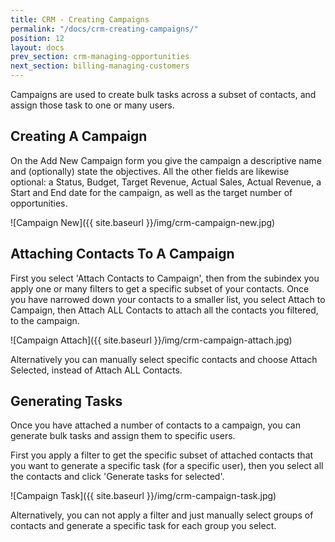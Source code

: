 ```yaml
---
title: CRM - Creating Campaigns
permalink: "/docs/crm-creating-campaigns/"
position: 12
layout: docs
prev_section: crm-managing-opportunities
next_section: billing-managing-customers
---
```


Campaigns are used to create bulk tasks across a subset of contacts, and assign those task to one or many users.

## Creating A Campaign

On the Add New Campaign form you give the campaign a descriptive name and (optionally) state the objectives. All the other fields are likewise optional: a Status, Budget, Target Revenue, Actual Sales, Actual Revenue, a Start and End date for the campaign, as well as the target number of opportunities.

![Campaign New]({{ site.baseurl }}/img/crm-campaign-new.jpg)

## Attaching Contacts To A Campaign

First you select 'Attach Contacts to Campaign', then from the subindex you apply one or many filters to get a specific subset of your contacts. Once you have narrowed down your contacts to a smaller list, you select Attach to Campaign, then Attach ALL Contacts to attach all the contacts you filtered, to the campaign.

![Campaign Attach]({{ site.baseurl }}/img/crm-campaign-attach.jpg)

Alternatively you can manually select specific contacts and choose Attach Selected, instead of Attach ALL Contacts.

## Generating Tasks

Once you have attached a number of contacts to a campaign, you can generate bulk tasks and assign them to specific users.

First you apply a filter to get the specific subset of attached contacts that you want to generate a specific task (for a specific user), then you select all the contacts and click 'Generate tasks for selected'.

![Campaign Task]({{ site.baseurl }}/img/crm-campaign-task.jpg)

Alternatively, you can not apply a filter and just manually select groups of contacts and generate a specific task for each group you select.
